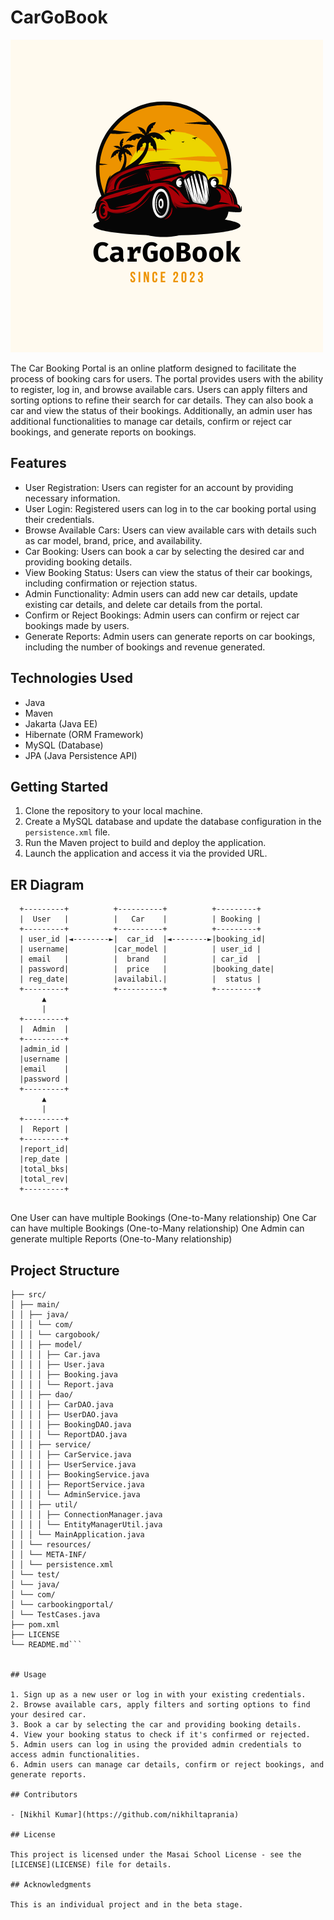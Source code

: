 # CarGoBook

![CarGoBook Logo](https://raw.githubusercontent.com/nikhiltaprania/main-brake-9977/main/CarGoBook.png?token=GHSAT0AAAAAACDNMRTNXPW6YWTS44S675H2ZF6B6TA)

The Car Booking Portal is an online platform designed to facilitate the process of booking cars for users. The portal provides users with the ability to register, log in, and browse available cars. Users can apply filters and sorting options to refine their search for car details. They can also book a car and view the status of their bookings. Additionally, an admin user has additional functionalities to manage car details, confirm or reject car bookings, and generate reports on bookings.

## Features

- User Registration: Users can register for an account by providing necessary information.
- User Login: Registered users can log in to the car booking portal using their credentials.
- Browse Available Cars: Users can view available cars with details such as car model, brand, price, and availability.
- Car Booking: Users can book a car by selecting the desired car and providing booking details.
- View Booking Status: Users can view the status of their car bookings, including confirmation or rejection status.
- Admin Functionality: Admin users can add new car details, update existing car details, and delete car details from the portal.
- Confirm or Reject Bookings: Admin users can confirm or reject car bookings made by users.
- Generate Reports: Admin users can generate reports on car bookings, including the number of bookings and revenue generated.

## Technologies Used

- Java
- Maven
- Jakarta (Java EE)
- Hibernate (ORM Framework)
- MySQL (Database)
- JPA (Java Persistence API)

## Getting Started

1. Clone the repository to your local machine.
2. Create a MySQL database and update the database configuration in the `persistence.xml` file.
3. Run the Maven project to build and deploy the application.
4. Launch the application and access it via the provided URL.

## ER Diagram

```
  +---------+          +----------+          +---------+
  |  User   |          |   Car    |          | Booking |
  +---------+          +----------+          +---------+
  | user_id |◄--------►|  car_id  |◄--------►|booking_id|
  | username|          |car_model |          | user_id |
  | email   |          |  brand   |          | car_id  |
  | password|          |  price   |          |booking_date|
  | reg_date|          |availabil.|          |  status |
  +---------+          +----------+          +---------+
       ▲                                     
       |                                     
  +---------+                               
  |  Admin  |                               
  +---------+                               
  |admin_id |                               
  |username |                               
  |email    |                               
  |password |                               
  +---------+                               
       ▲                                     
       |                                     
  +---------+                               
  |  Report |                               
  +---------+                               
  |report_id|                               
  |rep_date |                               
  |total_bks|                               
  |total_rev|                               
  +---------+                               


```

One User can have multiple Bookings (One-to-Many relationship)
One Car can have multiple Bookings (One-to-Many relationship)
One Admin can generate multiple Reports (One-to-Many relationship)

## Project Structure

```CarGoBook/
├── src/
│ ├── main/
│ │ ├── java/
│ │ │ └── com/
│ │ │ └── cargobook/
│ │ │ ├── model/
│ │ │ │ ├── Car.java
│ │ │ │ ├── User.java
│ │ │ │ ├── Booking.java
│ │ │ │ └── Report.java
│ │ │ ├── dao/
│ │ │ │ ├── CarDAO.java
│ │ │ │ ├── UserDAO.java
│ │ │ │ ├── BookingDAO.java
│ │ │ │ └── ReportDAO.java
│ │ │ ├── service/
│ │ │ │ ├── CarService.java
│ │ │ │ ├── UserService.java
│ │ │ │ ├── BookingService.java
│ │ │ │ ├── ReportService.java
│ │ │ │ └── AdminService.java
│ │ │ ├── util/
│ │ │ │ ├── ConnectionManager.java
│ │ │ │ └── EntityManagerUtil.java
│ │ │ └── MainApplication.java
│ │ └── resources/
│ │ └── META-INF/
│ │ └── persistence.xml
│ └── test/
│ └── java/
│ └── com/
│ └── carbookingportal/
│ └── TestCases.java
├── pom.xml
├── LICENSE
└── README.md```


## Usage

1. Sign up as a new user or log in with your existing credentials.
2. Browse available cars, apply filters and sorting options to find your desired car.
3. Book a car by selecting the car and providing booking details.
4. View your booking status to check if it's confirmed or rejected.
5. Admin users can log in using the provided admin credentials to access admin functionalities.
6. Admin users can manage car details, confirm or reject bookings, and generate reports.

## Contributors

- [Nikhil Kumar](https://github.com/nikhiltaprania)

## License

This project is licensed under the Masai School License - see the [LICENSE](LICENSE) file for details.

## Acknowledgments

This is an individual project and in the beta stage.